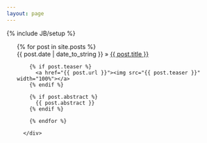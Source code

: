 ```yaml
---
layout: page
---
```


{% include JB/setup %}
<ul class="posts">
    {% for post in site.posts %}
      <div>
        <span>{{ post.date | date_to_string }}</span> &raquo; <a href="{{ BASE_PATH }}{{ post.url }}">{{ post.title }}</a>

        {% if post.teaser %}
          <a href="{{ post.url }}"><img src="{{ post.teaser }}" width="100%"></a>
        {% endif %}

        {% if post.abstract %}
          {{ post.abstract }}
        {% endif %}

        {% endfor %}

      </div>
</ul>
